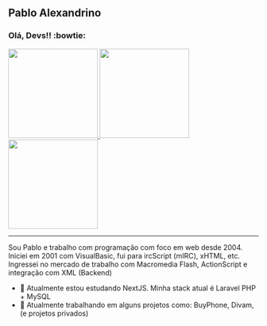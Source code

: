 ## Pablo Alexandrino
### Olá, Devs!! :bowtie:

<div>
<a href="https://github.com/pabloalexandrino">
 <img height="180em" src="https://github-readme-streak-stats.herokuapp.com?user=pabloalexandrino&theme=dracula&hide_border=true&date_format=j%20M%5B%20Y%5D"/>
<img height="180em" src="https://github-readme-stats.vercel.app/api/top-langs/?username=pabloalexandrino&layout=compact&langs_count=7&theme=dracula"/>
<img height="180em" src="https://github-readme-stats.vercel.app/api?username=pabloalexandrino&show_icons=true&theme=dracula&include_all_commits=true&count_private=true"/>
  </a>
</div>

***
Sou Pablo e trabalho com programação com foco em web desde 2004.
Iniciei em 2001 com VisualBasic, fui para ircScript (mIRC), xHTML, etc.
Ingressei no mercado de trabalho com Macromedia Flash, ActionScript e integração com XML (Backend)


- 🌱 Atualmente estou estudando NextJS. Minha stack atual é Laravel PHP + MySQL
- 🔭 Atualmente trabalhando em alguns projetos como: BuyPhone, Divam, (e projetos privados)



  
<!--
**pabloalexandrino/pabloalexandrino** is a ✨ _special_ ✨ repository because its `README.md` (this file) appears on your GitHub profile.

Here are some ideas to get you started:

- 🔭 I’m currently working on ...
- 🌱 I’m currently learning ...
- 👯 I’m looking to collaborate on ...
- 🤔 I’m looking for help with ...
- 💬 Ask me about ...
- 📫 How to reach me: ...
- 😄 Pronouns: ...
- ⚡ Fun fact: ...
-->
